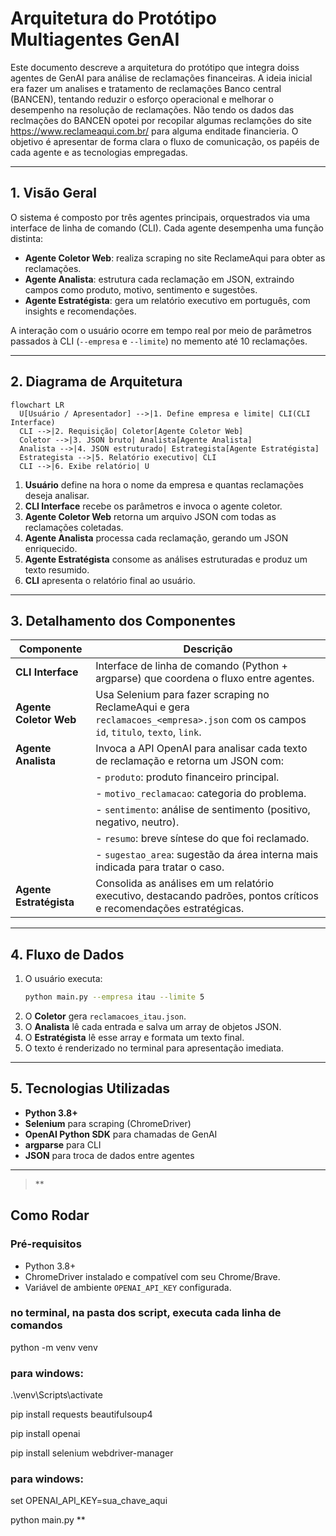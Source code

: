 # Arquitetura do Protótipo Multiagentes GenAI

Este documento descreve a arquitetura do protótipo que integra doiss agentes de GenAI para análise de reclamações financeiras. A ideia inicial era fazer um analises e tratamento de reclamações Banco central (BANCEN), tentando reduzir o esforço operacional e melhorar o desempenho na resolução de reclamações. Não tendo os dados das reclmações do BANCEN opotei por recopilar algumas reclamções do site https://www.reclameaqui.com.br/ para alguma enditade financieria. O objetivo é apresentar de forma clara o fluxo de comunicação, os papéis de cada agente e as tecnologias empregadas.

---

## 1. Visão Geral

O sistema é composto por três agentes principais, orquestrados via uma interface de linha de comando (CLI). Cada agente desempenha uma função distinta:

- **Agente Coletor Web**: realiza scraping no site ReclameAqui para obter as reclamações.
- **Agente Analista**: estrutura cada reclamação em JSON, extraindo campos como produto, motivo, sentimento e sugestões.
- **Agente Estratégista**: gera um relatório executivo em português, com insights e recomendações.

A interação com o usuário ocorre em tempo real por meio de parâmetros passados à CLI (`--empresa` e `--limite`) no memento até 10 reclamaçôes.

---

## 2. Diagrama de Arquitetura

```mermaid
flowchart LR
  U[Usuário / Apresentador] -->|1. Define empresa e limite| CLI(CLI Interface)
  CLI -->|2. Requisição| Coletor[Agente Coletor Web]
  Coletor -->|3. JSON bruto| Analista[Agente Analista]
  Analista -->|4. JSON estruturado| Estrategista[Agente Estratégista]
  Estrategista -->|5. Relatório executivo| CLI
  CLI -->|6. Exibe relatório| U
```

1. **Usuário** define na hora o nome da empresa e quantas reclamações deseja analisar.
2. **CLI Interface** recebe os parâmetros e invoca o agente coletor.
3. **Agente Coletor Web** retorna um arquivo JSON com todas as reclamações coletadas.
4. **Agente Analista** processa cada reclamação, gerando um JSON enriquecido.
5. **Agente Estratégista** consome as análises estruturadas e produz um texto resumido.
6. **CLI** apresenta o relatório final ao usuário.

---

## 3. Detalhamento dos Componentes

| Componente              | Descrição                                                                                                                          |
| ----------------------- | ---------------------------------------------------------------------------------------------------------------------------------- |
| **CLI Interface**       | Interface de linha de comando (Python + argparse) que coordena o fluxo entre agentes.                                              |
| **Agente Coletor Web**  | Usa Selenium para fazer scraping no ReclameAqui e gera `reclamacoes_<empresa>.json` com os campos `id`, `titulo`, `texto`, `link`. |
| **Agente Analista**     | Invoca a API OpenAI para analisar cada texto de reclamação e retorna um JSON com:                                                  |
|                         | - `produto`: produto financeiro principal.                                                                                         |
|                         | - `motivo_reclamacao`: categoria do problema.                                                                                      |
|                         | - `sentimento`: análise de sentimento (positivo, negativo, neutro).                                                                |
|                         | - `resumo`: breve síntese do que foi reclamado.                                                                                    |
|                         | - `sugestao_area`: sugestão da área interna mais indicada para tratar o caso.                                                      |
| **Agente Estratégista** | Consolida as análises em um relatório executivo, destacando padrões, pontos críticos e recomendações estratégicas.                 |

---

## 4. Fluxo de Dados

1. O usuário executa:
   ```bash
   python main.py --empresa itau --limite 5
   ```
2. O **Coletor** gera `reclamacoes_itau.json`.
3. O **Analista** lê cada entrada e salva um array de objetos JSON.
4. O **Estratégista** lê esse array e formata um texto final.
5. O texto é renderizado no terminal para apresentação imediata.

---

## 5. Tecnologias Utilizadas

- **Python 3.8+**
- **Selenium** para scraping (ChromeDriver)
- **OpenAI Python SDK** para chamadas de GenAI
- **argparse** para CLI
- **JSON** para troca de dados entre agentes

---

> **
## Como Rodar

### Pré-requisitos
- Python 3.8+
- ChromeDriver instalado e compatível com seu Chrome/Brave.
- Variável de ambiente `OPENAI_API_KEY` configurada.

### no terminal, na pasta dos script, executa cada linha de comandos

python -m venv venv

### para windows:
.\venv\Scripts\activate

pip install requests beautifulsoup4

pip install openai

pip install selenium webdriver-manager

### para windows:
set OPENAI_API_KEY=sua_chave_aqui

python main.py
**
